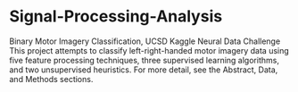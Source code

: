 # Signal-Processing-Analysis
Binary Motor Imagery Classification, UCSD Kaggle Neural Data Challenge
This project attempts to classify left-right-handed motor imagery data using five feature processing techniques, three supervised learning algorithms, and two unsupervised heuristics.
For more detail, see the Abstract, Data, and Methods sections.
